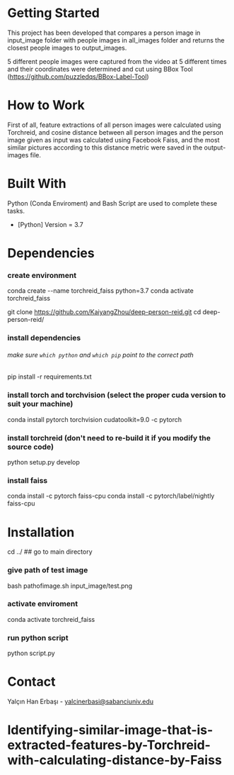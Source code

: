 # Getting Started

This project has been developed that compares a person image in input_image folder with people images in all_images folder and returns the closest people images to output_images.

5 different people images were captured from the video at 5 different times and their coordinates were determined and cut using BBox Tool (https://github.com/puzzledqs/BBox-Label-Tool)

# How to Work

First of all, feature extractions of all person images were calculated using Torchreid, and cosine distance between all person images and the person image given as input was calculated using Facebook Faiss, and the most similar pictures according to this distance metric were saved in the output-images file.

# Built With

Python (Conda Enviroment) and Bash Script are used to complete these tasks.

* [Python] Version = 3.7


# Dependencies

### create environment
conda create --name torchreid_faiss python=3.7
conda activate torchreid_faiss

git clone https://github.com/KaiyangZhou/deep-person-reid.git
cd deep-person-reid/

### install dependencies 
###### make sure `which python` and `which pip` point to the correct path
pip install -r requirements.txt

### install torch and torchvision (select the proper cuda version to suit your machine)
conda install pytorch torchvision cudatoolkit=9.0 -c pytorch

### install torchreid (don't need to re-build it if you modify the source code)
python setup.py develop

### install faiss
conda install -c pytorch faiss-cpu
conda install -c pytorch/label/nightly faiss-cpu

# Installation

cd ../ ## go to main directory
### give path of test image
bash pathofimage.sh input_image/test.png 

### activate enviroment
conda activate torchreid_faiss

### run python script
python script.py

# Contact

Yalçın Han Erbaşı - yalcinerbasi@sabanciuniv.edu






# Identifying-similar-image-that-is-extracted-features-by-Torchreid-with-calculating-distance-by-Faiss
